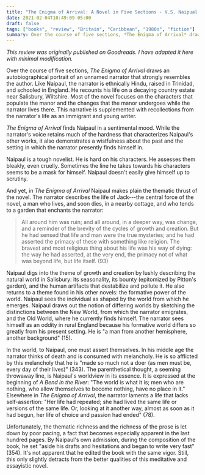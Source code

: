```yaml
---
title: "The Enigma of Arrival: A Novel in Five Sections - V.S. Naipual (1987)"
date: 2021-02-04T10:49:09-05:00
draft: false
tags: ["books", "review", "Britain", "Caribbean", "1980s", "fiction"]
summary: Over the course of five sections, *The Enigma of Arrival* draws an autobiographical portrait of an unnamed narrator that strongly resembles the author. Like Naipaul, the narrator is ethnically Hindu, raised in Trinidad, and schooled in England.
---
```


*This review was originally published on Goodreads. I have adapted it here with minimal modification.*

Over the course of five sections, *The Enigma of Arrival* draws an autobiographical portrait of an unnamed narrator that strongly resembles the author. Like Naipaul, the narrator is ethnically Hindu, raised in Trinidad, and schooled in England. He recounts his life on a decaying country estate near Salisbury, Wiltshire. Most of the novel focuses on the characters that populate the manor and the changes that the manor undergoes while the narrator lives there. This narrative is supplemented with recollections from the narrator's life as an immigrant and young writer.

*The Enigma of Arrival* finds Naipaul in a sentimental mood. While the narrator's voice retains much of the hardness that characterizes Naipaul's other works, it also demonstrates a wistfulness about the past and the setting in which the narrator presently finds himself in.

Naipaul is a tough novelist. He is hard on his characters. He assesses them bleakly, even cruelly. Sometimes the line he takes towards his characters seems to be a mask for himself. Naipaul doesn't easily give himself up to scrutiny.

And yet, in *The Enigma of Arrival* Naipaul makes plain the thematic thrust of the novel. The narrator describes the life of Jack---the central force of the novel, a man who lives, and soon dies, in a nearby cottage, and who tends to a garden that enchants the narrator:

> All around him was ruin; and all around, in a deeper way, was change, and a reminder of the brevity of the cycles of growth and creation. But he had sensed that life and man were the true mysteries; and he had asserted the primacy of these with something like religion. The bravest and most religious thing about his life was his way of dying: the way he had asserted, at the very end, the primacy not of what was beyond life, but life itself. (93)

Naipaul digs into the theme of growth and creation by lushly describing the natural world in Salisbury: its seasonality, its bounty (epitomized by Pitton's garden), and the human artifacts that destabilize and pollute it. He also returns to a theme found in his other novels: the formative power of the world. Naipaul sees the individual as shaped by the world from which he emerges. Naipaul draws out the notion of differing worlds by sketching the distinctions between the New World, from which the narrator emigrates, and the Old World, where he currently finds himself. The narrator sees himself as an oddity in rural England because his formative world differs so greatly from his present setting. He is "a man from another hemisphere, another background" (15).

In the world, to Naipaul, one must assert themselves. In his middle age the narrator thinks of death and is consumed with melancholy. He is so afflicted by this melancholy that he is "made so much not a doer (as men must be, every day of their lives)" (343). The parenthetical thought, a seeming throwaway line, is Naipaul's worldview in its essence. It is expressed at the beginning of *A Bend in the River*: "The world is what it is; men who are nothing, who allow themselves to become nothing, have no place in it." Elsewhere in *The Enigma of Arrival*, the narrator laments a life that lacks self-assertion: "Her life had repeated; she had lived the same life or versions of the same life. Or, looking at it another way, almost as soon as it had begun, her life of choice and passion had ended" (78).

Unfortunately, the thematic richness and the richness of the prose is let down by poor pacing, a fact that becomes especially apparent in the last hundred pages. By Naipaul's own admission, during the composition of the book, he set "aside his drafts and hesitations and began to write very fast" (354). It's not apparent that he edited the book with the same vigor. Still, this only slightly detracts from the better qualities of this meditative and essayistic novel.
